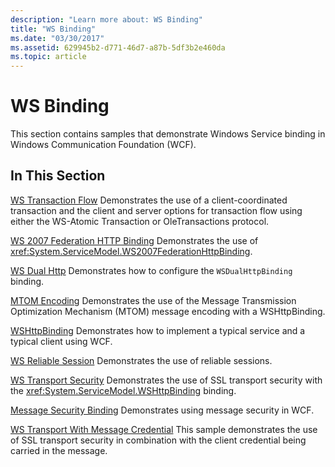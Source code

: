 ```yaml
---
description: "Learn more about: WS Binding"
title: "WS Binding"
ms.date: "03/30/2017"
ms.assetid: 629945b2-d771-46d7-a87b-5df3b2e460da
ms.topic: article
---
```

# WS Binding

This section contains samples that demonstrate Windows Service binding in Windows Communication Foundation (WCF).

## In This Section

 [WS Transaction Flow](ws-transaction-flow.md)
Demonstrates the use of a client-coordinated transaction and the client and server options for transaction flow using either the WS-Atomic Transaction or OleTransactions protocol.

 [WS 2007 Federation HTTP Binding](ws-2007-federation-http-binding.md)
Demonstrates the use of <xref:System.ServiceModel.WS2007FederationHttpBinding>.

 [WS Dual Http](ws-dual-http.md)
Demonstrates how to configure the `WSDualHttpBinding` binding.

 [MTOM Encoding](mtom-encoding.md)
Demonstrates the use of the Message Transmission Optimization Mechanism (MTOM) message encoding with a WSHttpBinding.

 [WSHttpBinding](wshttpbinding.md)
Demonstrates how to implement a typical service and a typical client using WCF.

 [WS Reliable Session](ws-reliable-session.md)
Demonstrates the use of reliable sessions.

 [WS Transport Security](ws-transport-security.md)
Demonstrates the use of SSL transport security with the <xref:System.ServiceModel.WSHttpBinding> binding.

 [Message Security Binding](message-security-binding.md)
Demonstrates using message security in WCF.

 [WS Transport With Message Credential](ws-transport-with-message-credential.md)
This sample demonstrates the use of SSL transport security in combination with the client credential being carried in the message.
